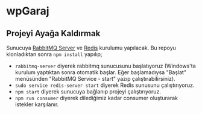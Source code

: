 # wpGaraj

## Projeyi Ayağa Kaldırmak

Sunucuya [RabbitMQ Server](https://www.rabbitmq.com/download.html) ve [Redis](https://redis.io/docs/getting-started/) kurulumu yapılacak. Bu repoyu klonladıktan sonra `npm install` yapılıp;

- `rabbitmq-server` diyerek rabbitmq sunucusunu başlatıyoruz (Windows'ta kurulum yaptıktan sonra otomatik başlar. Eğer başlamadıysa "Başlat" menüsünden "RabbitMQ Service - start" yazıp çalıştırabilirsiniz).
- `sudo service redis-server start` diyerek Redis sunusunu çalıştırıyoruz.
- `npm start` diyerek sunucuya bağlanıp projeyi çalıştırıyoruz.
- `npm run consumer` diyerek dilediğimiz kadar consumer oluşturarak istekler karşılanır.
